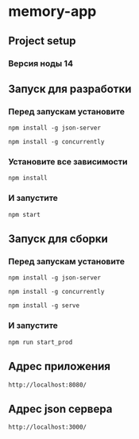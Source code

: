 # memory-app

## Project setup

### Версия ноды 14


## Запуск для разработки

### Перед запускам установите

```
npm install -g json-server
```

```
npm install -g concurrently
```
### Установите все зависимости
```
npm install
```

### И запустите

```
npm start
```

## Запуск для сборки

### Перед запускам установите

```
npm install -g json-server
```

```
npm install -g concurrently
```

```
npm install -g serve
```
### И запустите

```
npm run start_prod
```

## Адрес  приложения
```
http://localhost:8080/
```

## Адрес json сервера

```
http://localhost:3000/
```









